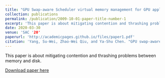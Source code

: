 ```yaml
---
title: "GPU Swap-aware Scheduler virtual memory management for GPU applications"
collection: publications
permalink: /publication/2009-10-01-paper-title-number-1
excerpt: 'This paper is about mitigating contention and thrashing problems between memory and disk.'
date: 2020-03-30
venue: 'SAC '20'
paperurl: 'http://academicpages.github.io/files/paper1.pdf'
citation: 'Yang, Su-Wei, Zhao-Wei Qiu, and Ya-Shu Chen. "GPU swap-aware scheduler: virtual memory management for GPU applications." Proceedings of the 35th Annual ACM Symposium on Applied Computing. 2020.'
---
```

This paper is about mitigating contention and thrashing problems between memory and disk.

[Download paper here](http://academicpages.github.io/files/paper1.pdf)
